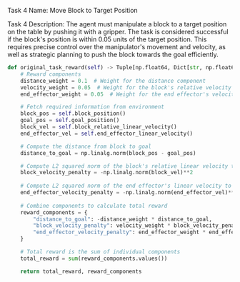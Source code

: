 Task 4 Name: Move Block to Target Position

Task 4 Description: The agent must manipulate a block to a target position on the table by pushing it with a gripper. The task is considered successful if the block's position is within 0.05 units of the target position. This requires precise control over the manipulator's movement and velocity, as well as strategic planning to push the block towards the goal efficiently.

```python
def original_task_reward(self) -> Tuple[np.float64, Dict[str, np.float64]]:
    # Reward components
    distance_weight = 0.1  # Weight for the distance component
    velocity_weight = 0.05  # Weight for the block's relative velocity component
    end_effector_weight = 0.05  # Weight for the end effector's velocity component

    # Fetch required information from environment
    block_pos = self.block_position()
    goal_pos = self.goal_position()
    block_vel = self.block_relative_linear_velocity()
    end_effector_vel = self.end_effector_linear_velocity()

    # Compute the distance from block to goal
    distance_to_goal = np.linalg.norm(block_pos - goal_pos)

    # Compute L2 squared norm of the block's relative linear velocity to encourage movement
    block_velocity_penalty = -np.linalg.norm(block_vel)**2
    
    # Compute L2 squared norm of the end effector's linear velocity to reduce unnecessary movement
    end_effector_velocity_penalty = -np.linalg.norm(end_effector_vel)**2
    
    # Combine components to calculate total reward
    reward_components = {
        "distance_to_goal": -distance_weight * distance_to_goal,
        "block_velocity_penalty": velocity_weight * block_velocity_penalty,
        "end_effector_velocity_penalty": end_effector_weight * end_effector_velocity_penalty,
    }

    # Total reward is the sum of individual components
    total_reward = sum(reward_components.values())

    return total_reward, reward_components
```